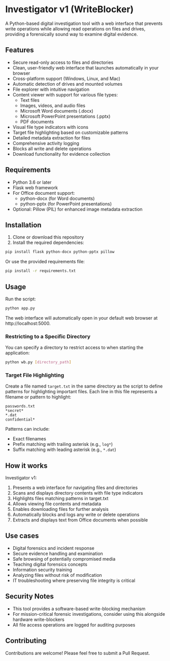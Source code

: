 # Investigator v1 (WriteBlocker)

A Python-based digital investigation tool with a web interface that prevents write operations while allowing read operations on files and drives, providing a forensically sound way to examine digital evidence.

## Features

- Secure read-only access to files and directories
- Clean, user-friendly web interface that launches automatically in your browser
- Cross-platform support (Windows, Linux, and Mac)
- Automatic detection of drives and mounted volumes
- File explorer with intuitive navigation
- Content viewer with support for various file types:
  - Text files
  - Images, videos, and audio files
  - Microsoft Word documents (.docx)
  - Microsoft PowerPoint presentations (.pptx)
  - PDF documents
- Visual file type indicators with icons
- Target file highlighting based on customizable patterns
- Detailed metadata extraction for files
- Comprehensive activity logging
- Blocks all write and delete operations
- Download functionality for evidence collection

## Requirements

- Python 3.6 or later
- Flask web framework
- For Office document support:
  - python-docx (for Word documents)
  - python-pptx (for PowerPoint presentations)
- Optional: Pillow (PIL) for enhanced image metadata extraction

## Installation

1. Clone or download this repository
2. Install the required dependencies:

```bash
pip install flask python-docx python-pptx pillow
```

Or use the provided requirements file:

```bash
pip install -r requirements.txt
```

## Usage

Run the script:

```bash
python app.py
```

The web interface will automatically open in your default web browser at http://localhost:5000.

### Restricting to a Specific Directory

You can specify a directory to restrict access to when starting the application:

```bash
python wb.py [directory_path]
```

### Target File Highlighting

Create a file named `target.txt` in the same directory as the script to define patterns for highlighting important files. Each line in this file represents a filename or pattern to highlight:

```
passwords.txt
*secret*
*.dat
confidential*
```

Patterns can include:
- Exact filenames
- Prefix matching with trailing asterisk (e.g., `log*`)
- Suffix matching with leading asterisk (e.g., `*.dat`)

## How it works

Investigator v1:
1. Presents a web interface for navigating files and directories
2. Scans and displays directory contents with file type indicators
3. Highlights files matching patterns in target.txt
4. Allows viewing file contents and metadata
5. Enables downloading files for further analysis
6. Automatically blocks and logs any write or delete operations
7. Extracts and displays text from Office documents when possible

## Use cases

- Digital forensics and incident response
- Secure evidence handling and examination
- Safe browsing of potentially compromised media
- Teaching digital forensics concepts
- Information security training
- Analyzing files without risk of modification
- IT troubleshooting where preserving file integrity is critical

## Security Notes

- This tool provides a software-based write-blocking mechanism
- For mission-critical forensic investigations, consider using this alongside hardware write-blockers
- All file access operations are logged for auditing purposes

## Contributing

Contributions are welcome! Please feel free to submit a Pull Request. 
